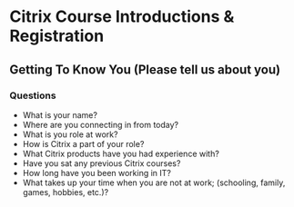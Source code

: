 # Citrix Course Introductions & Registration

## Getting To Know You (Please tell us about you)

### Questions 

- What is your name?
- Where are you connecting in from today?
- What is you role at work?
- How is Citrix a part of your role?
- What Citrix products have you had experience with?
- Have you sat any previous Citrix courses?
- How long have you been working in IT?
- What takes up your time when you are not at work; (schooling, family, games, hobbies, etc.)?


